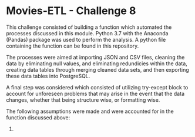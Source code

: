 # Movies-ETL - Challenge 8 
This challenge consisted of building a function which automated the processes discussed in this module. Python 3.7 with the Anaconda (Pandas) package was used to perform the analysis. A python file containing the function can be found in this repository. 

The processes were aimed at importing JSON and CSV files, cleaning the data by eliminating null values, and eliminating redundicies within the data, creating data tables through merging cleaned data sets, and then exporting these data tables into PostgreSQL.

A final step was considered which consisted of utilizing try-except block to account for unforeseen problems that may arise in the event that the data changes, whether that being structure wise, or formatting wise. 

The following assumptions were made and were accounted for in the function discussed above: 

1. 
